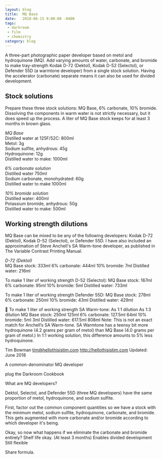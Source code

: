 ```yaml
---
layout: blog
title:  MQ Base
date:   2018-06-15 9:00:00 -0400
tags: 
 - darkroom 
 - film
 - chemistry
category: blog
---
```


A three-part photographic paper developer based on metol and hydroquinone (MQ). Add varying amounts of water, carbonate, and bromide to make tray-strength Kodak D-72 (Dektol), Kodak D-52 (Selectol), or Defender 55D (a warmtone developer) from a single stock solution. Having the accelerator (carbonate) separate means it can also be used for divided development. 

## Stock solutions

Prepare these three stock solutions: MQ Base, 6% carbonate, 10% bromide. Dissolving the components in warm water is not strictly necessary, but it does speed up the process. A liter of MQ Base stock keeps for at least 3 months in brown glass.

*MQ Base*  
Distilled water at 125F/52C: 800ml  
Metol:                         3g  
Sodium sulfite, anhydrous: 45g  
Hydroquinone: 12g  
Distilled water to make: 1000ml  


*6% carbonate solution*  
Distilled water 750ml  
Sodium carbonate, monohydrated:	60g  
Distilled water to make 1000ml  

*10% bromide solution*  
Distilled water: 400ml  
Potassium bromide, anhydrous: 50g  
Distilled water to make: 500ml  

## Working strength dilutions

MQ Base can be mixed to be any of the following developers: Kodak D-72 (Dektol), Kodak D-52 (Selectol), or Defender 55D. I have also included an approximation of Steve Anchell's SA Warm-tone developer, as published in The Variable Contrast Printing Manual.

*D-72 (Dektol)*  
MQ Base stock: 333ml
6% carbonate: 444ml
10% bromide: 7ml
Distilled water: 216ml

To make 1 liter of working strength D-52 (Selectol):
MQ Base stock: 	167ml
6% carbonate:	95ml
10% bromide:	5ml
Distilled water:	733ml

To make 1 liter of working strength Defender 55D:
MQ Base stock:	278ml
6% carbonate:	250ml
10% bromide:	43ml
Distilled water:	429ml


To make 1 liter of working strength SA Warm-tone:
		As 1:1 dilution	As 1:3 dilution
	MQ Base stock:	250ml	125ml
	6% carbonate:	127.5ml	64ml
	10% bromide:	5ml	3ml
	Distilled water:	617.5ml	808ml
Note: This is not an exact match for Anchell’s SA Warm-tone. SA Warmtone has a teensy bit more hydroquinone (4.2 grams per gram of metol) than MQ Base (4.0 grams per gram of metol.) In 1:1 working solution, this difference amounts to 5%  less hydroquinone. 


Tim Bowman
tim@hellothisistim.com
http://hellothisistim.com
 Updated: June 2018



A common-denominator MQ developer

plug the Darkroom Cookbook

What are MQ developers?

Dektol, Selectol, and Defender 55D (three MQ developers) have the same proportion of metol, hydroquinone, and sodium sulfite.

First, factor out the common component quantities so we have a stock with the minimum metol, sodium sulfite, hydroquinone, carbonate, and bromide. This gets augmented with more carbonate and/or bromide according to which developer it's being.

Okay, so now what happens if we eliminate the carbonate and bromide entirely?
  Shelf life okay. (At least 3 months)
  Enables divided development
  Still flexible
  
Share formula.
